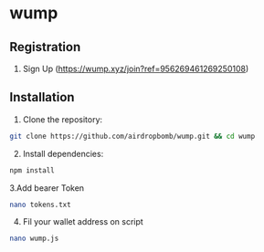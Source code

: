 # wump

## Registration

1. Sign Up (https://wump.xyz/join?ref=956269461269250108)

## Installation

1. Clone the repository:

```bash
git clone https://github.com/airdropbomb/wump.git && cd wump
```

2. Install dependencies:

```bash
npm install
```

3.Add bearer Token
```bash
nano tokens.txt
```

4. Fil your wallet address on script

```bash
nano wump.js
```
